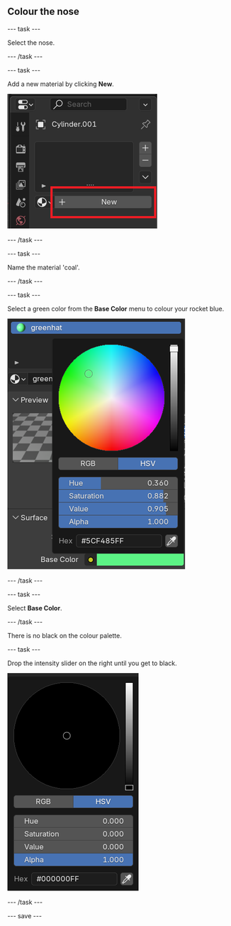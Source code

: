 ## Colour the nose

--- task ---

Select the nose. 

--- /task ---

--- task ---

Add a new material by clicking **New**.

![Add a new material](images/blender-new-material.png)

--- /task ---

--- task ---

Name the material 'coal'.

--- /task ---

--- task ---

Select a green color from the **Base Color** menu to colour your rocket blue.

![Select green](images/blender-material-hat-colour.png)

--- /task ---

--- task ---

Select **Base Color**. 

--- /task ---

There is no black on the colour palette. 

--- task ---

Drop the intensity slider on the right until you get to black.

![Create new material](images/blender-material-sphere-colour.png)

--- /task ---

--- save ---